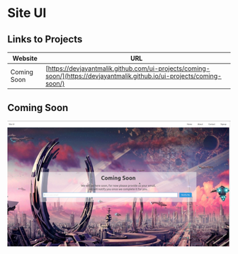 # Site UI

## Links to Projects

| Website     | URL                                                                                                                     |
| ----------- | ----------------------------------------------------------------------------------------------------------------------- |
| Coming Soon | [https://devjayantmalik.github.com/ui-projects/coming-soon/](https://devjayantmalik.github.io/ui-projects/coming-soon/) |

## Coming Soon

![coming soon website ui](./screenshots/coming-soon.png)
